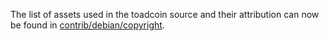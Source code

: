 The list of assets used in the toadcoin source and their attribution can now be found in [contrib/debian/copyright](../contrib/debian/copyright).
